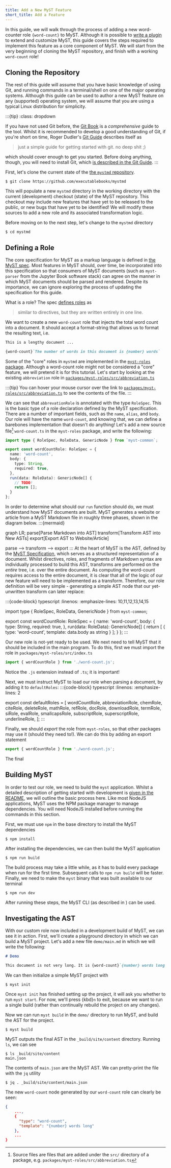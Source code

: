 ```yaml
---
title: Add a New MyST Feature
short_title: Add a Feature
--- 
```


In this guide, we will walk through the process of adding a new word-counter role `{word-count}` to MyST. Although it is possible to [write a plugin](plugins.md) to extend and customize MyST, this guide covers the steps required to implement this feature as a core component of MyST. We will start from the very beginning of cloning the MyST repository, and finish with a working `word-count` role!

## Cloning the Repository
The rest of this guide will assume that you have basic knowledge of using Git, and running commands in a terminal/shell on one of the major operating systems. Although this guide can be used to author a new MyST feature on any (supported) operating system, we will assume that you are using a typical Linux distribution for simplicity.

:::{tip}
:class: dropdown

If you have not used Git before, the [Git Book](https://git-scm.com/book/) is a _comprehensive_ guide to the tool. Whilst it is recommended to develop a good understanding of Git, if you're short on time, Roger Dudler's [Git Guide](https://rogerdudler.github.io/git-guide/) describes itself as 
> just a simple guide for getting started with git. no deep shit ;)

which should cover enough to get you started. Before doing anything, though, you will need to install Git, which [is described in the Git Guide](https://rogerdudler.github.io/git-guide/#setup). 
:::

First, let's clone the current state of the [the `mystmd` repository](https://github.com/executablebooks/mystmd).

```shell
$ git clone https://github.com/executablebooks/mystmd
```

This will populate a new `mystmd` directory in the working directory with the current (development) checkout (state) of the MyST repository. This checkout may include new features that have yet to be released to the public, or new bugs that have yet to be identified! We will modify these sources to add a new role and its associated transformation logic.

Before moving on to the next step, let's change to the `mystmd` directory
```shell
$ cd mystmd
```


## Defining a Role
The core specification for MyST as a markup language is defined in [the MyST spec](https://mystmd.org/spec). Most features in MyST should, over time, be incorporated into this specification so that consumers of MyST documents (such as `myst-parser` from the Jupyter Book software stack) can agree on the manner in which MyST documents should be parsed and rendered. Despite its importance, we can ignore exploring the process of updating the specification for this guide.

What is a role? The spec [defines roles](https://mystmd.org/spec/overview#roles) as 
> similar to directives, but they are written entirely in one line.

We want to create a new `word-count` role that injects the total word count into a document. It should accept a format-string that allows us to format the resulting text, i.e.
```markdown
This is a lengthy document ...

{word-count}`The number of words in this document is {number} words`
```

Some of the "core" roles in `mystmd` are implemented in the [`myst-roles` package](https://github.com/executablebooks/mystmd/tree/main/packages/myst-roles). Although a word-count role might not be considered a "core" feature, we will pretend it is for this tutorial. Let's start by looking at the existing `abbreviation` role in [`packages/myst-roles/src/abbreviation.ts`](https://github.com/executablebooks/mystmd/blob/main/packages/myst-roles/src/abbreviation.ts)

:::{tip}
You can hover your mouse cursor over the link to [`packages/myst-roles/src/abbreviation.ts`](https://github.com/executablebooks/mystmd/blob/main/packages/myst-roles/src/abbreviation.ts) to see the contents of the file.
:::

We can see that `abbrevationRole` is annotated with the type `RoleSpec`. This is the basic type of a role declaration defined by the MyST specification. There are a number of important fields, such as the `name`, `alias`, and `body`. Our role will have the name `word-count`, and knowing that, we can define a barebones implementation that doesn't do anything! Let's add a new source file[^src] `word-count.ts` in the `myst-roles` package, and write the following:
```typescript
import type { RoleSpec, RoleData, GenericNode } from `myst-common`;

export const wordCountRole: RoleSpec = {
  name: 'word-count',
  body: {
    type: String,
    required: true,
  },
  run(data: RoleData): GenericNode[] {
    // TODO!
    return [];
  }
};
```

In order to determine what should our `run` function should do, we must understand how MyST documents are built. MyST generates a website or article from a MyST Markdown file in roughly three phases, shown in the diagram below.
:::{mermaid}

graph LR;
parse[Parse Markdown into AST]
transform[Transform AST into New ASTs]
export[Export AST to Website/Article]

parse --> transform --> export
:::
At the heart of MyST is the AST, defined by the [MyST Specification](https://spec.mystmd.org/), which serves as a structured representation of a document. Whilst directives, roles, and fragments of Markdown syntax are individually processed to build this AST, transforms are performed on the _entire_ tree, i.e. over the entire document. As computing the word-count requires access to the entire document, it is clear that all of the logic of our new feature will need to be implemented as a transform. Therefore, our role definition will be very simple - generating a simple AST node that our yet-unwritten transform can later replace:

:::{code-block} typescript
:linenos:
:emphasize-lines: 10,11,12,13,14,15

import type { RoleSpec, RoleData, GenericNode } from `myst-common`;

export const wordCountRole: RoleSpec = {
  name: 'word-count',
  body: {
    type: String,
    required: true,
  },
  run(data: RoleData): GenericNode[] {
    return [
        {
          type: 'word-count',
          template: data.body as string
        }
    ];
  }
};
:::

Our new role is not-yet ready to be used. We next need to tell MyST that it should be included in the main program. To do this, first we must import the role in `packages/myst-roles/src/index.ts`
```typescript
import { wordCountRole } from './word-count.js';
```
Notice the `.js` extension instead of `.ts`; it is important!

Next, we must instruct MyST to load our role when parsing a document, by adding it to `defaultRoles`:
:::{code-block} typescript
:linenos:
:emphasize-lines: 2

export const defaultRoles = [
  wordCountRole,
  abbreviationRole,
  chemRole,
  citeRole,
  deleteRole,
  mathRole,
  refRole,
  docRole,
  downloadRole,
  termRole,
  siRole,
  evalRole,
  smallcapsRole,
  subscriptRole,
  superscriptRole,
  underlineRole,
];
:::

Finally, we should _export_ the role from `myst-roles`, so that other packages may use it (should they need to!). We can do this by adding an export statement
```typescript
export { wordCountRole } from './word-count.js';
```

The final 

## Building MyST
In order to test our role, we need to build the `myst` application. Whilst a detailed description of getting started with development is [given in the README](https://github.com/executablebooks/mystmd/blob/main/README.md#development), we will outline the basic process here. Like most NodeJS applications, MyST uses the NPM package manager to manage dependencies. You will need NodeJS installed before running the commands in this section.

First, we must use `npm` in the base directory to install the MyST dependencies
```shell
$ npm install
```
After installing the dependencies, we can then build the MyST application
```shell
$ npm run build
```
The build process may take a little while, as it has to build every package when run for the first time. Subsequent calls to `npm run build` will be faster. Finally, we need to make the `myst` binary that was built available to our terminal
```shell
$ npm run dev
```
After running these steps, the MyST CLI (as described in [](quickstart-myst-websites.md)) can be used.

## Investigating the AST

With our custom role now included in a development build of MyST, we can see it in action. First, we'll create a playground directory in which we can build a MyST project. Let's add a new file `demo/main.md` in which we will write the following:
```markdown
# Demo

This document is not very long. It is {word-count}`{number} words long`.
```

We can then initialize a simple MyST project with 
```shell
$ myst init
```

Once `myst init` has finished setting up the project, it will ask you whether to run `myst start`. For now, we'll press {kbd}`n` to exit, because we want to run a single build (rather than continually rebuild the project on any changes).

Now we can run `myst build` in the `demo/` directory to run MyST, and build the AST for the project. 
```shell
$ myst build
```
MyST outputs the final AST in the `_build/site/content` directory. Running `ls`, we can see
```shell
$ ls _build/site/content
main.json
```

The contents of `main.json` are the MyST AST. We can pretty-print the file with the `jq` utility
```shell
$ jq . _build/site/content/main.json
```
The new `word-count` node generated by our `word-count` role can clearly be seen:
```json
{
    ...,
    {
      "type": "word-count",
      "template": "{number} words long"
    },
    ...
}
```

[^src]: Source files are files that are added under the `src/` directory of a package, e.g. `packages/myst-roles/src/abbreviation.ts`
